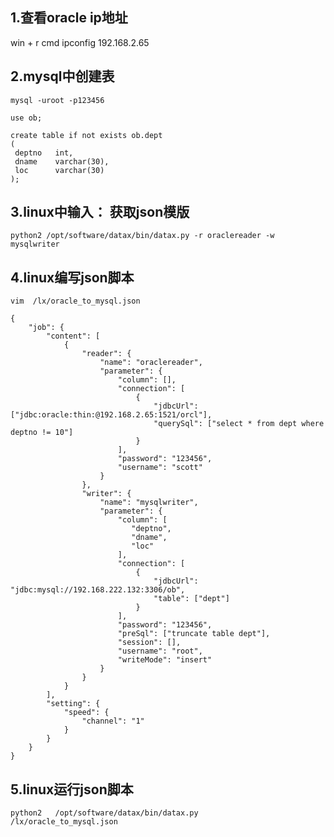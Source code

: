 ## 1.查看oracle ip地址
win + r
cmd
ipconfig
192.168.2.65
## 2.mysql中创建表
`mysql -uroot -p123456`

`use ob;`
```
create table if not exists ob.dept
(
 deptno   int,
 dname    varchar(30),
 loc      varchar(30)
);
```

## 3.linux中输入： 获取json模版
`python2 /opt/software/datax/bin/datax.py -r oraclereader -w mysqlwriter` 
## 4.linux编写json脚本    
`vim  /lx/oracle_to_mysql.json`
```
{
    "job": {
        "content": [
            {
                "reader": {
                    "name": "oraclereader", 
                    "parameter": {
                        "column": [], 
                        "connection": [
                            {
                                "jdbcUrl": ["jdbc:oracle:thin:@192.168.2.65:1521/orcl"], 
                                "querySql": ["select * from dept where deptno != 10"]
                            }
                        ], 
                        "password": "123456", 
                        "username": "scott"
                    }
                }, 
                "writer": {
                    "name": "mysqlwriter", 
                    "parameter": {
                        "column": [
						   "deptno",
						   "dname",
						   "loc"
						], 
                        "connection": [
                            {
                                "jdbcUrl": "jdbc:mysql://192.168.222.132:3306/ob", 
                                "table": ["dept"]
                            }
                        ], 
                        "password": "123456", 
                        "preSql": ["truncate table dept"], 
                        "session": [], 
                        "username": "root", 
                        "writeMode": "insert"
                    }
                }
            }
        ], 
        "setting": {
            "speed": {
                "channel": "1"
            }
        }
    }
}
```
## 5.linux运行json脚本   
`python2   /opt/software/datax/bin/datax.py     /lx/oracle_to_mysql.json`